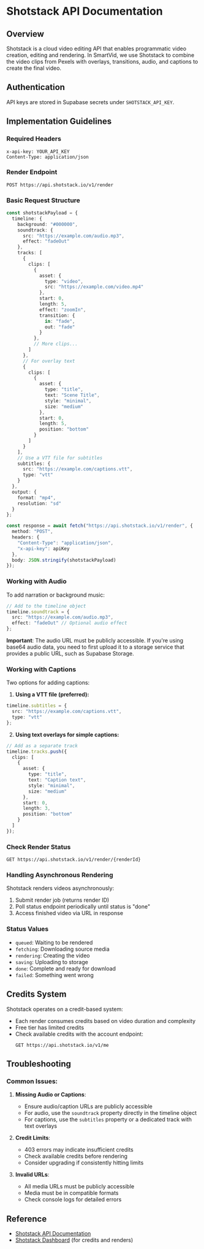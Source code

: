 
# Shotstack API Documentation

## Overview
Shotstack is a cloud video editing API that enables programmatic video creation, editing and rendering. In SmartVid, we use Shotstack to combine the video clips from Pexels with overlays, transitions, audio, and captions to create the final video.

## Authentication
API keys are stored in Supabase secrets under `SHOTSTACK_API_KEY`.

## Implementation Guidelines

### Required Headers
```
x-api-key: YOUR_API_KEY
Content-Type: application/json
```

### Render Endpoint
```
POST https://api.shotstack.io/v1/render
```

### Basic Request Structure
```typescript
const shotstackPayload = {
  timeline: {
    background: "#000000",
    soundtrack: {
      src: "https://example.com/audio.mp3",
      effect: "fadeOut"
    },
    tracks: [
      {
        clips: [
          {
            asset: {
              type: "video",
              src: "https://example.com/video.mp4"
            },
            start: 0,
            length: 5,
            effect: "zoomIn",
            transition: {
              in: "fade",
              out: "fade"
            }
          },
          // More clips...
        ]
      },
      // For overlay text
      {
        clips: [
          {
            asset: {
              type: "title",
              text: "Scene Title",
              style: "minimal",
              size: "medium"
            },
            start: 0,
            length: 5,
            position: "bottom"
          }
        ]
      }
    ],
    // Use a VTT file for subtitles
    subtitles: {
      src: "https://example.com/captions.vtt",
      type: "vtt"
    }
  },
  output: {
    format: "mp4",
    resolution: "sd"
  }
};

const response = await fetch("https://api.shotstack.io/v1/render", {
  method: "POST",
  headers: {
    "Content-Type": "application/json",
    "x-api-key": apiKey
  },
  body: JSON.stringify(shotstackPayload)
});
```

### Working with Audio
To add narration or background music:

```typescript
// Add to the timeline object
timeline.soundtrack = {
  src: "https://example.com/audio.mp3",
  effect: "fadeOut" // Optional audio effect
};
```

**Important**: The audio URL must be publicly accessible. If you're using base64 audio data, you need to first upload it to a storage service that provides a public URL, such as Supabase Storage.

### Working with Captions
Two options for adding captions:

1. **Using a VTT file (preferred):**
```typescript
timeline.subtitles = {
  src: "https://example.com/captions.vtt",
  type: "vtt"
};
```

2. **Using text overlays for simple captions:**
```typescript
// Add as a separate track
timeline.tracks.push({
  clips: [
    {
      asset: {
        type: "title",
        text: "Caption text",
        style: "minimal",
        size: "medium"
      },
      start: 0,
      length: 3,
      position: "bottom"
    }
  ]
});
```

### Check Render Status
```
GET https://api.shotstack.io/v1/render/{renderId}
```

### Handling Asynchronous Rendering
Shotstack renders videos asynchronously:
1. Submit render job (returns render ID)
2. Poll status endpoint periodically until status is "done"
3. Access finished video via URL in response

### Status Values
- `queued`: Waiting to be rendered
- `fetching`: Downloading source media
- `rendering`: Creating the video
- `saving`: Uploading to storage
- `done`: Complete and ready for download
- `failed`: Something went wrong

## Credits System
Shotstack operates on a credit-based system:

- Each render consumes credits based on video duration and complexity
- Free tier has limited credits
- Check available credits with the account endpoint:
  ```
  GET https://api.shotstack.io/v1/me
  ```

## Troubleshooting
### Common Issues:
1. **Missing Audio or Captions**:
   - Ensure audio/caption URLs are publicly accessible
   - For audio, use the `soundtrack` property directly in the timeline object
   - For captions, use the `subtitles` property or a dedicated track with text overlays

2. **Credit Limits**:
   - 403 errors may indicate insufficient credits
   - Check available credits before rendering
   - Consider upgrading if consistently hitting limits

3. **Invalid URLs**:
   - All media URLs must be publicly accessible
   - Media must be in compatible formats
   - Check console logs for detailed errors

## Reference
- [Shotstack API Documentation](https://shotstack.io/docs/api/)
- [Shotstack Dashboard](https://dashboard.shotstack.io/) (for credits and renders)
